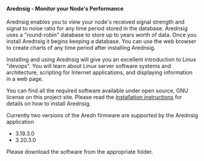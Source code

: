 <html>
<body>
<h4>Arednsig - Monitor your Node's Performance</h4>
<p>
Arednsig enables you to view your node's received signal strength and signal to noise ratio for any time period stored in the database.  Arednsig uses a "round-robin" database to store up to years worth of data.  Once you install Arednsig it begins keeping a database.  You can use the web browser to create charts of any time period after installing Arednsig.
</p>
<p>
Installing and using Arednsig will give you an excellent introduction to Linux "devops".  You will learn about Linux server software systems and architecture, scripting for Internet applications, and displaying information in a web page.
</p>
<p>
You can find all the required software available under open source, GNU license on this project site.  Please read the
 <a href="arednsig-installation.pdf">installation instructions</a> for details on how to install Arednsig.
</p>
<p>
Currently two versions of the Aredn firmware are supported by the Arednsig application
<ul>
<li>3.19.3.0</li>
<li>3.20.3.0</li>
</ul>
Please download the software from the appropriate folder.
</p> 
</body>
</html>
